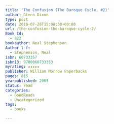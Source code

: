 ```yaml
---
title: 'The Confusion (The Baroque Cycle, #2)'
author: Glenn Dixon
type: post
date: 2018-07-28T15:08:30+00:00
url: /the-confusion-the-baroque-cycle-2/
Book Id:
  - 822
bookauthor: Neal Stephenson
Author l-f:
  - Stephenson, Neal
isbn: 60733357
isbn13: 9780060733353
myrating: ★★★★★
publisher: William Morrow Paperbacks
pages: 815
yearpublished: 2005
status: read
categories:
  - GoodReads
  - Uncategorized
tags:
  - books

---
```

